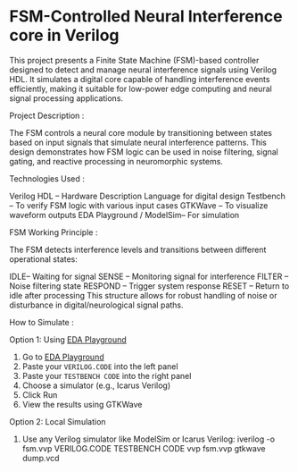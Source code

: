 # FSM-Controlled Neural Interference core in Verilog

This project presents a Finite State Machine (FSM)-based controller designed to detect and manage neural interference signals using Verilog HDL. It simulates a digital core capable of handling interference events efficiently, making it suitable for low-power edge computing and neural signal processing applications.

Project Description :

The FSM controls a neural core module by transitioning between states based on input signals that simulate neural interference patterns. This design demonstrates how FSM logic can be used in noise filtering, signal gating, and reactive processing in neuromorphic systems.

Technologies Used :

Verilog HDL – Hardware Description Language for digital design
Testbench – To verify FSM logic with various input cases
GTKWave – To visualize waveform outputs
EDA Playground / ModelSim– For simulation

FSM Working Principle :

The FSM detects interference levels and transitions between different operational states:

IDLE– Waiting for signal
SENSE – Monitoring signal for interference
FILTER – Noise filtering state
RESPOND – Trigger system response
RESET – Return to idle after processing
This structure allows for robust handling of noise or disturbance in digital/neurological signal paths.

 How to Simulate :

 Option 1: Using [EDA Playground](https://edaplayground.com)

1. Go to [EDA Playground](https://www.edaplayground.com/)
2. Paste your `VERILOG.CODE` into the left panel
3. Paste your `TESTBENCH CODE` into the right panel
4. Choose a simulator (e.g., Icarus Verilog)
5. Click Run
6. View the results using GTKWave

Option 2: Local Simulation

1. Use any Verilog simulator like ModelSim or Icarus Verilog:
iverilog -o fsm.vvp VERILOG.CODE TESTBENCH CODE
vvp fsm.vvp
gtkwave dump.vcd
